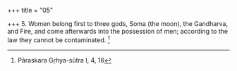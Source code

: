 +++
title = "05"

+++
5. Women belong first to three gods, Soma (the moon), the Gandharva, and Fire, and come afterwards into the possession of men; according to the law they cannot be contaminated. [^4] 


[^4]:  Pāraskara Gṛhya-sūtra I, 4, 16
